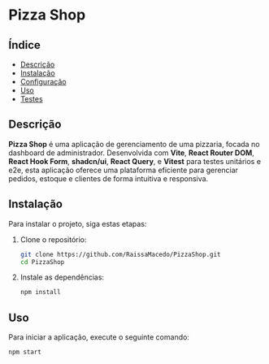 # Pizza Shop


## Índice

- [Descrição](#descrição)
- [Instalação](#instalação)
- [Configuração](#configuração)
- [Uso](#uso)
- [Testes](#testes)


## Descrição

**Pizza Shop** é uma aplicação de gerenciamento de uma pizzaria, focada no dashboard de administrador. Desenvolvida com **Vite**, **React Router DOM**, **React Hook Form**, **shadcn/ui**, **React Query**, e **Vitest** para testes unitários e e2e, esta aplicação oferece uma plataforma eficiente para gerenciar pedidos, estoque e clientes de forma intuitiva e responsiva.

## Instalação

Para instalar o projeto, siga estas etapas:

1. Clone o repositório:
    ```bash
    git clone https://github.com/RaissaMacedo/PizzaShop.git
    cd PizzaShop
    ```
2. Instale as dependências:
    ```bash
    npm install
    ```

## Uso

Para iniciar a aplicação, execute o seguinte comando:

```bash
npm start
